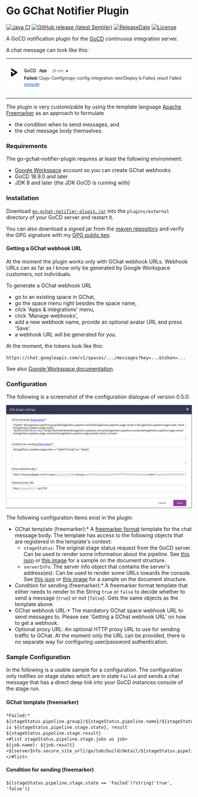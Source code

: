 Go GChat Notifier Plugin
===================

[![Java CI](https://github.com/1and1/go-gchat-notifier-plugin/actions/workflows/maven.yml/badge.svg)](https://github.com/1and1/go-gchat-notifier-plugin/actions/workflows/maven.yml)
[![GitHub release (latest SemVer)](https://img.shields.io/github/v/release/1and1/go-gchat-notifier-plugin)](https://github.com/1and1/go-gchat-notifier-plugin/releases)
[![ReleaseDate](https://img.shields.io/github/release-date/1and1/go-gchat-notifier-plugin)](https://github.com/1and1/go-gchat-notifier-plugin/releases)<!--- [![Downloads](https://img.shields.io/github/downloads/1and1/go-gchat-notifier-plugin/total)](https://github.com/1and1/go-gchat-notifier-plugin/releases) -->
[![License](https://img.shields.io/badge/License-Apache%202.0-blue.svg)](https://opensource.org/licenses/Apache-2.0)

A GoCD notification plugin for the
[GoCD](http://www.go.cd/) continuous integration server.

A chat message can look like this:

---
![GChat screenshot](img/gchat.png)

---

The plugin is very customizable by using the
template language
[Apache Freemarker](https://freemarker.apache.org/index.html)
as an approach to formulate

* the condition when to send messages, and
* the chat message body themselves.

### Requirements

The go-gchat-notifier-plugin requires at least the following environment:

* [Google Workspace](https://en.wikipedia.org/wiki/Google_Workspace) account so you can create GChat webhooks
* GoCD 18.9.0 and later
* JDK 8 and later (the JDK GoCD is running with)

### Installation

Download [`go-gchat-notifier-plugin.jar`](https://github.com/1and1/go-gchat-notifier-plugin/releases) into the `plugins/external` directory of your GoCD server and restart it.

You can also download a signed jar from the [maven repository](https://repo1.maven.org/maven2/com/oneandone/go-gchat-notifier/) and verify the GPG signature with my [GPG public key](https://github.com/sfuhrm.gpg).

#### Getting a GChat webhook URL

At the moment the plugin works only with GChat webhook URLs.
Webhook URLs can as far as I know only be generated by Google
Workspace customers, not individuals.

To generate a GChat webhook URL

* go to an existing space in GChat,
* go the space menu right besides the space
name,
* click 'Apps & integrations' menu,
* click 'Manage webhooks',
* add a new webhook name, provide an optional avatar URL and press 'Save'.
* a webhook URL will be generated for you.

At the moment, the tokens look like this:

`https://chat.googleapis.com/v1/spaces/.../messages?key=...&token=...`

See also [Google Workspace documentation](https://developers.google.com/chat/how-tos/webhooks#create_a_webhook).

### Configuration

The following is a screenshot of the configuration dialogue of version 0.5.0:

![Plugin Config screenshot](img/plugin-config.png)

The following configuration items exist in the plugin:

* GChat template (freemarker):* A
  [freemarker format](https://freemarker.apache.org/docs/dgui_template_overallstructure.html) template
  for the chat message body. The template has access
  to the following objects that are registered
  in the template's context:
  * `stageStatus`: The original stage status request from the
    GoCD server. Can be used to render some information
    about the pipeline.
    See [this json](doc/stageStatus.json)
    or [this image](img/stageStatus.png) for a sample
    on the document structure.
  * `serverInfo`: The server info object that contains the
    server's address(es). Can be used to render some
    URLs towards the console.
    See [this json](doc/serverInfo.json)
    or [this image](img/serverInfo.png) for a sample
    on the document structure.
* Condition for sending (freemarker):* A freemarker format template
  that either needs to render to the String `true` or
  `false` to decide whether to send a message (`true`)
  or not (`false`). Gets the same objects as the template above.
* GChat webhook URL:* The mandatory GChat
  space webhook URL to send messages to. Please see
  'Getting a GChat webhook URL' on how to get a webhook.
* Optional proxy URL: An optional HTTP proxy URL to use
  for sending traffic to GChat. At the moment only the
  URL can be provided, there is no separate way
  for configuring user/password authentication.

### Sample Configuration

In the following is a usable sample for a configuration.
The configuration only notifies on stage states which are in
state `Failed` and sends a chat message that has a
direct deep link into your GoCD instances console of the
stage run.

#### GChat template (freemarker)

```text
*Failed:* ${stageStatus.pipeline.group}/${stageStatus.pipeline.name}/${stageStatus.pipeline.stage.name} is ${stageStatus.pipeline.stage.state}, result ${stageStatus.pipeline.stage.result}
<#list stageStatus.pipeline.stage.jobs as job>
${job.name}: ${job.result} <${serverInfo.secure_site_url}/go/tab/build/detail/${stageStatus.pipeline.name}/${stageStatus.pipeline.counter}/${stageStatus.pipeline.stage.name}/${stageStatus.pipeline.stage.counter}/${job.name}|console>
</#list>
```

#### Condition for sending (freemarker)

```text
${(stageStatus.pipeline.stage.state == 'Failed')?string('true', 'false')}
```
